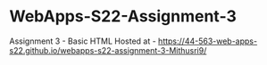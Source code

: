 # WebApps-S22-Assignment-3
Assignment 3 - Basic HTML
Hosted at - https://44-563-web-apps-s22.github.io/webapps-s22-assignment-3-Mithusri9/